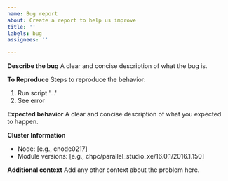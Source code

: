 ```yaml
---
name: Bug report
about: Create a report to help us improve
title: ''
labels: bug
assignees: ''

---
```


**Describe the bug**
A clear and concise description of what the bug is.

**To Reproduce**
Steps to reproduce the behavior:
1. Run script '...'
2. See error

**Expected behavior**
A clear and concise description of what you expected to happen.

**Cluster Information**
- Node: [e.g., cnode0217]
- Module versions: [e.g., chpc/parallel_studio_xe/16.0.1/2016.1.150]

**Additional context**
Add any other context about the problem here.
